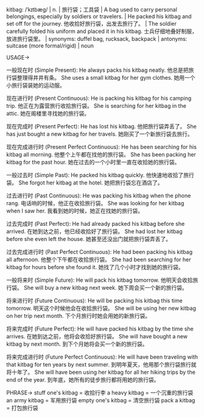 kitbag: /ˈkɪtbæɡ/ | n. | 旅行袋；工具袋 | A bag used to carry personal belongings, especially by soldiers or travelers. | He packed his kitbag and set off for the journey. 他收拾好旅行袋，出发去旅行了。 |  The soldier carefully folded his uniform and placed it in his kitbag. 士兵仔细地叠好制服，放进旅行袋里。 | synonyms: duffel bag, rucksack, backpack | antonyms: suitcase (more formal/rigid) | noun


USAGE->

一般现在时 (Simple Present):
He always packs his kitbag neatly. 他总是把旅行袋整理得井井有条。
She uses a small kitbag for her gym clothes. 她用一个小旅行袋装她的运动服。

现在进行时 (Present Continuous):
He is packing his kitbag for his camping trip. 他正在为露营旅行收拾旅行袋。
She is searching for her kitbag in the attic. 她在阁楼里寻找她的旅行袋。

现在完成时 (Present Perfect):
He has lost his kitbag. 他把旅行袋弄丢了。
She has just bought a new kitbag for her travels. 她刚买了一个新旅行袋去旅行。

现在完成进行时 (Present Perfect Continuous):
He has been searching for his kitbag all morning. 他整个上午都在找他的旅行袋。
She has been packing her kitbag for the past hour.  她在过去的一个小时里一直在收拾她的旅行袋。

一般过去时 (Simple Past):
He packed his kitbag quickly. 他快速地收拾了旅行袋。
She forgot her kitbag at the hotel. 她把旅行袋忘在酒店了。

过去进行时 (Past Continuous):
He was packing his kitbag when the phone rang.  电话响的时候，他正在收拾旅行袋。
She was looking for her kitbag when I saw her. 我看到她的时候，她正在找她的旅行袋。

过去完成时 (Past Perfect):
He had already packed his kitbag before she arrived. 在她到达之前，他已经收拾好了旅行袋。
She had lost her kitbag before she even left the house. 她甚至还没出门就把旅行袋弄丢了。

过去完成进行时 (Past Perfect Continuous):
He had been packing his kitbag all afternoon. 他整个下午都在收拾旅行袋。
She had been searching for her kitbag for hours before she found it. 她找了几个小时才找到她的旅行袋。

一般将来时 (Simple Future):
He will pack his kitbag tomorrow. 他明天会收拾旅行袋。
She will buy a new kitbag next week. 她下周会买一个新的旅行袋。

将来进行时 (Future Continuous):
He will be packing his kitbag this time tomorrow. 明天这个时候他会在收拾旅行袋。
She will be using her new kitbag on her trip next month. 下个月旅行时她会用她的新旅行袋。

将来完成时 (Future Perfect):
He will have packed his kitbag by the time she arrives. 在她到达之前，他将会收拾好旅行袋。
She will have bought a new kitbag by next month. 到下个月她将会买一个新的旅行袋。

将来完成进行时 (Future Perfect Continuous):
He will have been traveling with that kitbag for ten years by next summer. 到明年夏天，他用那个旅行袋旅行就将十年了。
She will have been using her kitbag for all her hiking trips by the end of the year. 到年底，她所有的徒步旅行都将用她的旅行袋。


PHRASE->
stuff one's kitbag = 收拾行李
a heavy kitbag = 一个沉重的旅行袋
an army kitbag = 军用旅行袋
empty one's kitbag =  清空旅行袋
pack a kitbag =  打包旅行袋

